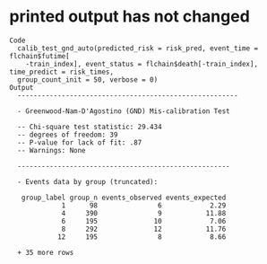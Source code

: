 # printed output has not changed

    Code
      calib_test_gnd_auto(predicted_risk = risk_pred, event_time = flchain$futime[
        -train_index], event_status = flchain$death[-train_index], time_predict = risk_times,
      group_count_init = 50, verbose = 0)
    Output
      -------------------------------------------------------
      
      - Greenwood-Nam-D'Agostino (GND) Mis-calibration Test
      
      -- Chi-square test statistic: 29.434
      -- degrees of freedom: 39
      -- P-value for lack of fit: .87
      -- Warnings: None
      
      -----------------------------------------------------
       
      - Events data by group (truncated):
      
       group_label group_n events_observed events_expected
                 1      98               6            2.29
                 4     390               9           11.88
                 6     195              10            7.06
                 8     292              12           11.76
                12     195               8            8.66
      
      + 35 more rows

